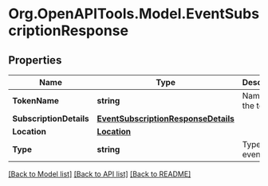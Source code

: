 
# Org.OpenAPITools.Model.EventSubscriptionResponse

## Properties

Name | Type | Description | Notes
------------ | ------------- | ------------- | -------------
**TokenName** | **string** | Name of the token | [optional] 
**SubscriptionDetails** | [**EventSubscriptionResponseDetails**](EventSubscriptionResponseDetails.md) |  | [optional] 
**Location** | [**Location**](Location.md) |  | [optional] 
**Type** | **string** | Type of event | [optional] 

[[Back to Model list]](../README.md#documentation-for-models)
[[Back to API list]](../README.md#documentation-for-api-endpoints)
[[Back to README]](../README.md)

